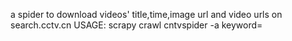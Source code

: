 a spider to download videos' title,time,image url and video urls on search.cctv.cn
USAGE:
  scrapy crawl cntvspider -a keyword=<keyword>

